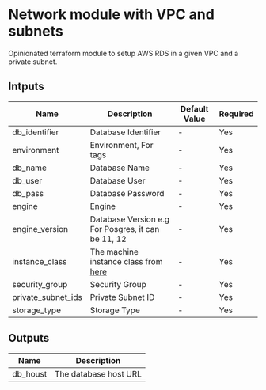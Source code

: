 # Network module with VPC and subnets

Opinionated terraform module to setup AWS RDS in a given VPC and a private subnet.

## Intputs

| Name               | Description                                                                                                                  | Default Value | Required |
| ------------------ | ---------------------------------------------------------------------------------------------------------------------------- | ------------- | -------- |
| db_identifier      | Database Identifier                                                                                                          | -             | Yes      |
| environment        | Environment, For tags                                                                                                        | -             | Yes      |
| db_name            | Database Name                                                                                                                | -             | Yes      |
| db_user            | Database User                                                                                                                | -             | Yes      |
| db_pass            | Database Password                                                                                                            | -             | Yes      |
| engine             | Engine                                                                                                                       | -             | Yes      |
| engine_version     | Database Version e.g For Posgres, it can be 11, 12                                                                           | -             | Yes      |
| instance_class     | The machine instance class from [here](https://docs.aws.amazon.com/AmazonRDS/latest/UserGuide/Concepts.DBInstanceClass.html) | -             | Yes      |
| security_group     | Security Group                                                                                                               | -             | Yes      |
| private_subnet_ids | Private Subnet ID                                                                                                            | -             | Yes      |
| storage_type       | Storage Type                                                                                                                 | -             | Yes      |

## Outputs

| Name     | Description           |
| -------- | --------------------- |
| db_houst | The database host URL |